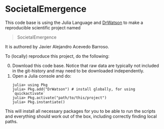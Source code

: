 # SocietalEmergence

This code base is using the Julia Language and [DrWatson](https://juliadynamics.github.io/DrWatson.jl/stable/)
to make a reproducible scientific project named
> SocietalEmergence

It is authored by Javier Alejandro Acevedo Barroso.

To (locally) reproduce this project, do the following:

0. Download this code base. Notice that raw data are typically not included in the
   git-history and may need to be downloaded independently.
1. Open a Julia console and do:
   ```
   julia> using Pkg
   julia> Pkg.add("DrWatson") # install globally, for using `quickactivate`
   julia> Pkg.activate("path/to/this/project")
   julia> Pkg.instantiate()
   ```

This will install all necessary packages for you to be able to run the scripts and
everything should work out of the box, including correctly finding local paths.
